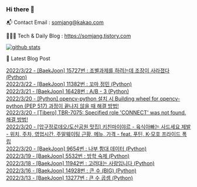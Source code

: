 ### Hi there 👋

📬  Contact Email : somjang@kakao.com

👨🏻‍💻  Tech & Daily Blog : https://somjang.tistory.com

[![github stats](https://github-readme-stats.vercel.app/api?username=SOMJANG&show_icons=true&hide_border=False)](https://somjang.tistory.com)

🤩 Latest Blog Post

[2022/3/22 - [BaekJoon] 15727번 : 조별과제를 하려는데 조장이 사라졌다 (Python)](https://somjang.tistory.com/entry/BaekJoon-15727%EB%B2%88-%EC%A1%B0%EB%B3%84%EA%B3%BC%EC%A0%9C%EB%A5%BC-%ED%95%98%EB%A0%A4%EB%8A%94%EB%8D%B0-%EC%A1%B0%EC%9E%A5%EC%9D%B4-%EC%82%AC%EB%9D%BC%EC%A1%8C%EB%8B%A4-Python) <br>
[2022/3/22 - [BaekJoon] 11382번 : 꼬마 정민 (Python)](https://somjang.tistory.com/entry/BaekJoon-11382%EB%B2%88-%EA%BC%AC%EB%A7%88-%EC%A0%95%EB%AF%BC-Python) <br>
[2022/3/21 - [BaekJoon] 16428번 : A/B - 3 (Python)](https://somjang.tistory.com/entry/BaekJoon-16428%EB%B2%88-AB-3-Python) <br>
[2022/3/20 - [Python] opencv-python 설치 시 Building wheel for opencv-python (PEP 517) 과정이 끝나지 않을 때 해결 방법!](https://somjang.tistory.com/entry/Python-opencv-python-%EC%84%A4%EC%B9%98-%EC%8B%9C-Building-wheel-for-opencv-python-PEP-517-%EA%B3%BC%EC%A0%95%EC%9D%B4-%EB%81%9D%EB%82%98%EC%A7%80-%EC%95%8A%EC%9D%84-%EB%95%8C-%ED%95%B4%EA%B2%B0-%EB%B0%A9%EB%B2%95) <br>
[2022/3/20 - [Tibero] TBR-7075: Specified role 'CONNECT' was not found. 해결 방법!](https://somjang.tistory.com/entry/Tibero-TBR-7075-Specified-role-CONNECT-was-not-found-%ED%95%B4%EA%B2%B0-%EB%B0%A9%EB%B2%95) <br>
[2022/3/20 - [압구정로데오/도산공원 맛집] 키친마이야르 - 육식아빠는 사드세요 제발 - 위치, 주차, 영업시간, 주말웨이팅 근황, 메뉴, 가격 - feat. 푸틴, K-모호 프라이드 폭립](https://somjang.tistory.com/entry/%EC%95%95%EA%B5%AC%EC%A0%95%EB%A1%9C%EB%8D%B0%EC%98%A4%EB%8F%84%EC%82%B0%EA%B3%B5%EC%9B%90-%EB%A7%9B%EC%A7%91-%ED%82%A4%EC%B9%9C%EB%A7%88%EC%9D%B4%EC%95%BC%EB%A5%B4-%EC%9C%A1%EC%8B%9D%EC%95%84%EB%B9%A0%EB%8A%94-%EC%82%AC%EB%93%9C%EC%84%B8%EC%9A%94-%EC%A0%9C%EB%B0%9C-%EC%9C%84%EC%B9%98-%EC%A3%BC%EC%B0%A8-%EC%98%81%EC%97%85%EC%8B%9C%EA%B0%84-%EC%A3%BC%EB%A7%90%EC%9B%A8%EC%9D%B4%ED%8C%85-%EA%B7%BC%ED%99%A9-%EB%A9%94%EB%89%B4-%EA%B0%80%EA%B2%A9-feat-%ED%91%B8%ED%8B%B4-K-%EB%AA%A8%ED%98%B8-%ED%94%84%EB%9D%BC%EC%9D%B4%EB%93%9C-%ED%8F%AD%EB%A6%BD) <br>
[2022/3/20 - [BaekJoon] 9654번 : 나부 함대 데이터 (Python)](https://somjang.tistory.com/entry/BaekJoon-9654%EB%B2%88-%EB%82%98%EB%B6%80-%ED%95%A8%EB%8C%80-%EB%8D%B0%EC%9D%B4%ED%84%B0-Python) <br>
[2022/3/19 - [BaekJoon] 5532번 : 방학 숙제 (Python)](https://somjang.tistory.com/entry/BaekJoon-5532%EB%B2%88-%EB%B0%A9%ED%95%99-%EC%88%99%EC%A0%9C-Python) <br>
[2022/3/18 - [BaekJoon] 11942번 : 고려대는 사랑입니다 (Python)](https://somjang.tistory.com/entry/BaekJoon-11942%EB%B2%88-%EA%B3%A0%EB%A0%A4%EB%8C%80%EB%8A%94-%EC%82%AC%EB%9E%91%EC%9E%85%EB%8B%88%EB%8B%A4-Python) <br>
[2022/3/16 - [BaekJoon] 14928번 : 큰 수 (BIG) (Python)](https://somjang.tistory.com/entry/BaekJoon-14928%EB%B2%88-%ED%81%B0-%EC%88%98-BIG-Python) <br>
[2022/3/13 - [BaekJoon] 13277번 : 큰 수 곱셈 (Python)](https://somjang.tistory.com/entry/BaekJoon-13277%EB%B2%88-%ED%81%B0-%EC%88%98-%EA%B3%B1%EC%85%88-Python) <br>
